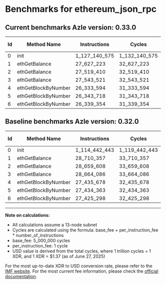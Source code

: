 # Benchmarks for ethereum_json_rpc

## Current benchmarks Azle version: 0.33.0
| Id | Method Name | Instructions | Cycles | USD | USD/Million Calls | Change |
|-----------|-------------|------------|--------|-----|--------------|-------|
| 0 | init | 1_127_140_575 | 1_132_140_575 | $0.0015510326 | $1_551.03 | <font color="red">+12_698_132</font> |
| 1 | ethGetBalance | 27_627_223 | 32_627_223 | $0.0000446993 | $44.69 | <font color="green">-1_083_134</font> |
| 2 | ethGetBalance | 27_519_410 | 32_519_410 | $0.0000445516 | $44.55 | <font color="green">-1_140_198</font> |
| 3 | ethGetBalance | 27_543_521 | 32_543_521 | $0.0000445846 | $44.58 | <font color="green">-1_120_565</font> |
| 4 | ethGetBlockByNumber | 26_333_594 | 31_333_594 | $0.0000429270 | $42.92 | <font color="green">-1_102_084</font> |
| 5 | ethGetBlockByNumber | 26_343_718 | 31_343_718 | $0.0000429409 | $42.94 | <font color="green">-1_090_645</font> |
| 6 | ethGetBlockByNumber | 26_339_354 | 31_339_354 | $0.0000429349 | $42.93 | <font color="green">-1_085_944</font> |

## Baseline benchmarks Azle version: 0.32.0
| Id | Method Name | Instructions | Cycles | USD | USD/Million Calls |
|-----------|-------------|------------|--------|-----|--------------|
| 0 | init | 1_114_442_443 | 1_119_442_443 | $0.0015336361 | $1_533.63 |
| 1 | ethGetBalance | 28_710_357 | 33_710_357 | $0.0000461832 | $46.18 |
| 2 | ethGetBalance | 28_659_608 | 33_659_608 | $0.0000461137 | $46.11 |
| 3 | ethGetBalance | 28_664_086 | 33_664_086 | $0.0000461198 | $46.11 |
| 4 | ethGetBlockByNumber | 27_435_678 | 32_435_678 | $0.0000444369 | $44.43 |
| 5 | ethGetBlockByNumber | 27_434_363 | 32_434_363 | $0.0000444351 | $44.43 |
| 6 | ethGetBlockByNumber | 27_425_298 | 32_425_298 | $0.0000444227 | $44.42 |



---

**Note on calculations:**
- All calculations assume a 13-node subnet
- Cycles are calculated using the formula: base_fee + per_instruction_fee \* number_of_instructions
- base_fee: 5_000_000 cycles
- per_instruction_fee: 1 cycle
- USD value is derived from the total cycles, where 1 trillion cycles = 1 XDR, and 1 XDR = $1.37 (as of June 27, 2025)

For the most up-to-date XDR to USD conversion rate, please refer to the [IMF website](https://www.imf.org/external/np/fin/data/rms_sdrv.aspx).
For the most current fee information, please check the [official documentation](https://internetcomputer.org/docs/references/cycles-cost-formulas).